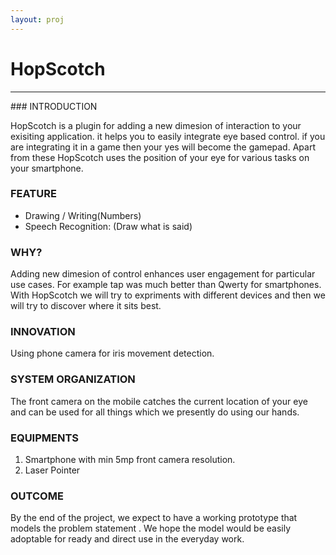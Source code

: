 ```yaml
---
layout: proj
---
```


# HopScotch

<hr>
### INTRODUCTION

HopScotch is a plugin for adding a new dimesion of interaction to your exisiting application. it helps you to easily integrate eye based control. if you are integrating it in a game then your yes will become the gamepad. Apart from these HopScotch uses the position of your eye for various tasks on your smartphone.

### FEATURE
* Drawing / Writing(Numbers)
* Speech Recognition: (Draw what is said)

### WHY?
Adding new dimesion of control enhances user engagement for particular use cases. For example tap was much better than Qwerty for smartphones. With HopScotch we will try to expriments with different devices and then we will try to discover where it sits best.

### INNOVATION
Using phone camera for iris movement detection.


### SYSTEM ORGANIZATION
The front camera on the mobile catches the current location of your eye and can be used for all things which we presently do using our hands.


### EQUIPMENTS
1. Smartphone with min 5mp front camera resolution.
2. Laser Pointer

### OUTCOME
By the end of the project, we expect to have a working prototype that models the problem statement . We hope the model would be easily adoptable for ready and direct use in the everyday work.

